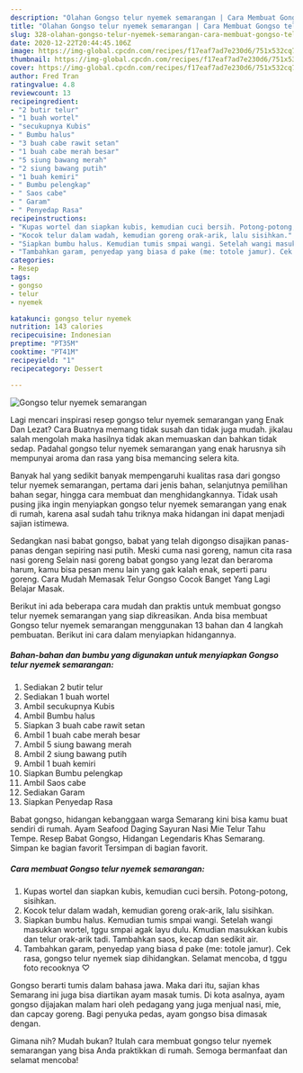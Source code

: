 ```yaml
---
description: "Olahan Gongso telur nyemek semarangan | Cara Membuat Gongso telur nyemek semarangan Yang Enak dan Simpel"
title: "Olahan Gongso telur nyemek semarangan | Cara Membuat Gongso telur nyemek semarangan Yang Enak dan Simpel"
slug: 328-olahan-gongso-telur-nyemek-semarangan-cara-membuat-gongso-telur-nyemek-semarangan-yang-enak-dan-simpel
date: 2020-12-22T20:44:45.106Z
image: https://img-global.cpcdn.com/recipes/f17eaf7ad7e230d6/751x532cq70/gongso-telur-nyemek-semarangan-foto-resep-utama.jpg
thumbnail: https://img-global.cpcdn.com/recipes/f17eaf7ad7e230d6/751x532cq70/gongso-telur-nyemek-semarangan-foto-resep-utama.jpg
cover: https://img-global.cpcdn.com/recipes/f17eaf7ad7e230d6/751x532cq70/gongso-telur-nyemek-semarangan-foto-resep-utama.jpg
author: Fred Tran
ratingvalue: 4.8
reviewcount: 13
recipeingredient:
- "2 butir telur"
- "1 buah wortel"
- "secukupnya Kubis"
- " Bumbu halus"
- "3 buah cabe rawit setan"
- "1 buah cabe merah besar"
- "5 siung bawang merah"
- "2 siung bawang putih"
- "1 buah kemiri"
- " Bumbu pelengkap"
- " Saos cabe"
- " Garam"
- " Penyedap Rasa"
recipeinstructions:
- "Kupas wortel dan siapkan kubis, kemudian cuci bersih. Potong-potong, sisihkan."
- "Kocok telur dalam wadah, kemudian goreng orak-arik, lalu sisihkan."
- "Siapkan bumbu halus. Kemudian tumis smpai wangi. Setelah wangi masukkan wortel, tggu smpai agak layu dulu. Kmudian masukkan kubis dan telur orak-arik tadi. Tambahkan saos, kecap dan sedikit air."
- "Tambahkan garam, penyedap yang biasa d pake (me: totole jamur). Cek rasa, gongso telur nyemek siap dihidangkan. Selamat mencoba, d tggu foto recooknya ♡"
categories:
- Resep
tags:
- gongso
- telur
- nyemek

katakunci: gongso telur nyemek 
nutrition: 143 calories
recipecuisine: Indonesian
preptime: "PT35M"
cooktime: "PT41M"
recipeyield: "1"
recipecategory: Dessert

---
```



![Gongso telur nyemek semarangan](https://img-global.cpcdn.com/recipes/f17eaf7ad7e230d6/751x532cq70/gongso-telur-nyemek-semarangan-foto-resep-utama.jpg)

Lagi mencari inspirasi resep gongso telur nyemek semarangan yang Enak Dan Lezat? Cara Buatnya memang tidak susah dan tidak juga mudah. jikalau salah mengolah maka hasilnya tidak akan memuaskan dan bahkan tidak sedap. Padahal gongso telur nyemek semarangan yang enak harusnya sih mempunyai aroma dan rasa yang bisa memancing selera kita.

Banyak hal yang sedikit banyak mempengaruhi kualitas rasa dari gongso telur nyemek semarangan, pertama dari jenis bahan, selanjutnya pemilihan bahan segar, hingga cara membuat dan menghidangkannya. Tidak usah pusing jika ingin menyiapkan gongso telur nyemek semarangan yang enak di rumah, karena asal sudah tahu triknya maka hidangan ini dapat menjadi sajian istimewa.

Sedangkan nasi babat gongso, babat yang telah digongso disajikan panas-panas dengan sepiring nasi putih. Meski cuma nasi goreng, namun cita rasa nasi goreng Selain nasi goreng babat gongso yang lezat dan beraroma harum, kamu bisa pesan menu lain yang gak kalah enak, seperti paru goreng. Cara Mudah Memasak Telur Gongso Cocok Banget Yang Lagi Belajar Masak.


Berikut ini ada beberapa cara mudah dan praktis untuk membuat gongso telur nyemek semarangan yang siap dikreasikan. Anda bisa membuat Gongso telur nyemek semarangan menggunakan 13 bahan dan 4 langkah pembuatan. Berikut ini cara dalam menyiapkan hidangannya.

<!--inarticleads1-->

##### Bahan-bahan dan bumbu yang digunakan untuk menyiapkan Gongso telur nyemek semarangan:

1. Sediakan 2 butir telur
1. Sediakan 1 buah wortel
1. Ambil secukupnya Kubis
1. Ambil  Bumbu halus
1. Siapkan 3 buah cabe rawit setan
1. Ambil 1 buah cabe merah besar
1. Ambil 5 siung bawang merah
1. Ambil 2 siung bawang putih
1. Ambil 1 buah kemiri
1. Siapkan  Bumbu pelengkap
1. Ambil  Saos cabe
1. Sediakan  Garam
1. Siapkan  Penyedap Rasa


Babat gongso, hidangan kebanggaan warga Semarang kini bisa kamu buat sendiri di rumah. Ayam Seafood Daging Sayuran Nasi Mie Telur Tahu Tempe. Resep Babat Gongso, Hidangan Legendaris Khas Semarang. Simpan ke bagian favorit Tersimpan di bagian favorit. 

<!--inarticleads2-->

##### Cara membuat Gongso telur nyemek semarangan:

1. Kupas wortel dan siapkan kubis, kemudian cuci bersih. Potong-potong, sisihkan.
1. Kocok telur dalam wadah, kemudian goreng orak-arik, lalu sisihkan.
1. Siapkan bumbu halus. Kemudian tumis smpai wangi. Setelah wangi masukkan wortel, tggu smpai agak layu dulu. Kmudian masukkan kubis dan telur orak-arik tadi. Tambahkan saos, kecap dan sedikit air.
1. Tambahkan garam, penyedap yang biasa d pake (me: totole jamur). Cek rasa, gongso telur nyemek siap dihidangkan. Selamat mencoba, d tggu foto recooknya ♡


Gongso berarti tumis dalam bahasa jawa. Maka dari itu, sajian khas Semarang ini juga bisa diartikan ayam masak tumis. Di kota asalnya, ayam gongso dijajakan malam hari oleh pedagang yang juga menjual nasi, mie, dan capcay goreng. Bagi penyuka pedas, ayam gongso bisa dimasak dengan. 

Gimana nih? Mudah bukan? Itulah cara membuat gongso telur nyemek semarangan yang bisa Anda praktikkan di rumah. Semoga bermanfaat dan selamat mencoba!
